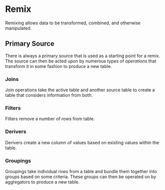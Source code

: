 # Remix

Remixing allows data to be transformed, combined, and otherwise manipulated.

## Primary Source

There is always a primary source that is used as a starting point for a remix. The source can then be acted upon by numerous types of *operations* that transform it in some fashion to produce a new table.

### Joins

Join operations take the active table and another source table to create a table that considers information from both.

### Filters

Filters remove a number of rows from table.

### Derivers

Derivers create a new column of values based on existing values within the table.

### Groupings

Groupings take individual rows from a table and bundle them together into groups based on some criteria. These groups can then be operated on by aggregators to produce a new table.
